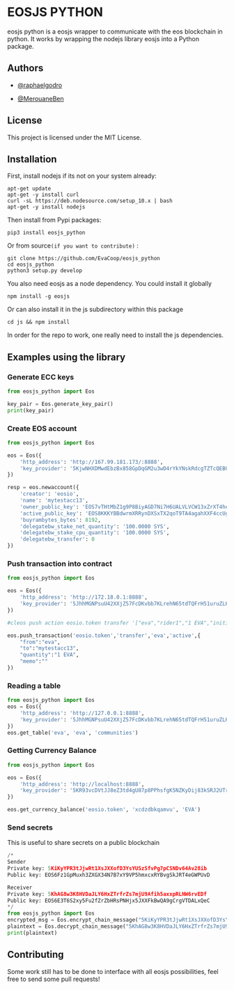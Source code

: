 # EOSJS PYTHON

eosjs python is a eosjs wrapper to communicate with the eos blockchain in python. It works by wrapping the nodejs library eosjs into a Python package.

## Authors
* [@raphaelgodro](https://github.com/raphaelgodro)

* [@MerouaneBen](https://github.com/MerouaneBen)

## License
This project is licensed under the MIT License.

## Installation

First, install nodejs if its not on your system already:
```
apt-get update
apt-get -y install curl
curl -sL https://deb.nodesource.com/setup_10.x | bash
apt-get -y install nodejs
```

Then install from Pypi packages:
```
pip3 install eosjs_python
```

Or from source`(if you want to contribute)` : 
```
git clone https://github.com/EvaCoop/eosjs_python
cd eosjs_python
python3 setup.py develop
```

You also need eosjs as a node dependency.
You could install it globally
```
npm install -g eosjs
```
Or can also install it in the js subdirectory within this package
```
cd js && npm install
```

In order for the repo to work, one really need to install the js dependencies.

## Examples using the library

### Generate ECC keys
```python
from eosjs_python import Eos

key_pair = Eos.generate_key_pair()
print(key_pair)
```

### Create EOS account
```python
from eosjs_python import Eos

eos = Eos({
	'http_address': 'http://167.99.181.173/:8888',
	'key_provider': '5KjwNHXDMwdEbzBx858GpDqGM2u3wD4rYkYNskRdcgTZTcQEBQZ'
})

resp = eos.newaccount({
	'creator': 'eosio',
	'name': 'mytestacc13',
	'owner_public_key': 'EOS7vTHtMbZ1g9P8BiyAGD7Ni7H6UALVLVCW13xZrXT4heCBke3it',
	'active_public_key': 'EOS8KKKYBBdwrmXRRynDXSxTX2qoT9TA4agahXXF4ccUgRCy81RNc',
	'buyrambytes_bytes': 8192,
	'delegatebw_stake_net_quantity': '100.0000 SYS',
	'delegatebw_stake_cpu_quantity': '100.0000 SYS',
	'delegatebw_transfer': 0
})
```

### Push transaction into contract
```python
from eosjs_python import Eos

eos = Eos({
	'http_address': 'http://172.18.0.1:8888',
	'key_provider': '5JhhMGNPsuU42XXjZ57FcDKvbb7KLrehN65tdTQFrH51uruZLHi'
})

#cleos push action eosio.token transfer '["eva","rider1","1 EVA","initial balance"]' -p eva

eos.push_transaction('eosio.token','transfer','eva','active',{
	"from":"eva",
	"to":"mytestacc13",
	"quantity":"1 EVA",
	"memo":""
})
```

### Reading a table
```python
from eosjs_python import Eos
eos = Eos({
	'http_address': 'http://127.0.0.1:8888',
	'key_provider': '5JhhMGNPsuU42XXjZ57FcDKvbb7KLrehN65tdTQFrH51uruZLHi'
})
eos.get_table('eva', 'eva', 'communities')

```

### Getting Currency Balance

```python
from eosjs_python import Eos

eos = Eos({
    'http_address': 'http://localhost:8888',
    'key_provider': '5KR93vcDVtJJ8eZ3td4gU87p8PPhsfgK5NZKyDij83kSRJ2UTrM'
})

eos.get_currency_balance('eosio.token', 'xcdzdbkqamvu', 'EVA')

```

### Send secrets
This is useful to share secrets on a public blockchain 
```python
/*
Sender
Private key: 5KiKyYPR3tJjwRt1XsJXXofD3YsYUSzSfvPg7pCSNDv64Av28ib
Public key: EOS6Fz1GpMuxh3ZXGX34N7B7xY9VP5hmxcxRYBvgSkJRT4eGWPUvD

Receiver
Private key: 5KhAG8w3K8HVDaJLY6HxZTrfrZs7mjU9Afih5axxpRLNW6rvEDf
Public key: EOS6E3T6S2xy5Fu2fZrZbHRsPNHjx5JXXFkBwQA9gCrgVTDALxQeC
*/
from eosjs_python import Eos
encrypted_msg = Eos.encrypt_chain_message("5KiKyYPR3tJjwRt1XsJXXofD3YsYUSzSfvPg7pCSNDv64Av28ib", "EOS6E3T6S2xy5Fu2fZrZbHRsPNHjx5JXXFkBwQA9gCrgVTDALxQeC", "secret chain message")
plaintext = Eos.decrypt_chain_message("5KhAG8w3K8HVDaJLY6HxZTrfrZs7mjU9Afih5axxpRLNW6rvEDf", "EOS6Fz1GpMuxh3ZXGX34N7B7xY9VP5hmxcxRYBvgSkJRT4eGWPUvD", encrypted_msg)
print(plaintext)
```
## Contributing

Some work still has to be done to interface with all eosjs possibilities, feel free to send some pull requests!
